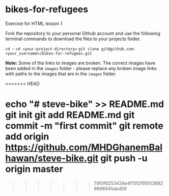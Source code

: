 # bikes-for-refugees
Exercise for HTML lesson 1

Fork the repository to your personal Github account and use the following terminal commands to download the files to your projects folder.

`cd ~`
`cd <your-project-directory>`
`git clone git@github.com:<your_username>/bikes-for-refugees.git`

**Note:**
Some of the links to images are broken. The correct images have been added in the `images` folder - please replace any broken image links with paths to the images that are in the `images` folder.

<<<<<<< HEAD

echo "# steve-bike" >> README.md
git init
git add README.md
git commit -m "first commit"
git remote add origin https://github.com/MHDGhanemBalhawan/steve-bike.git
git push -u origin master
=======
>>>>>>> 74f0f6253434e4f15f2f95f038829666945abd56
